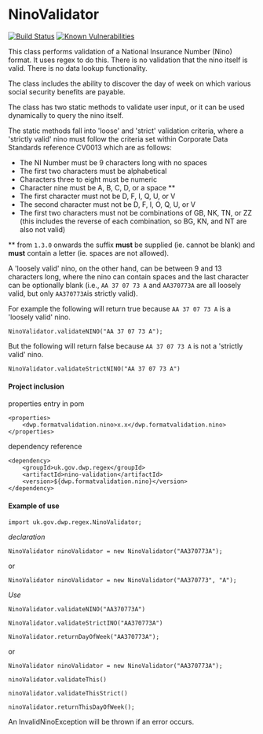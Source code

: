 # NinoValidator
[![Build Status](https://travis-ci.org/dwp/nino-format-validation.svg?branch=master)](https://travis-ci.org/dwp/nino-format-validation) [![Known Vulnerabilities](https://snyk.io/test/github/dwp/nino-format-validation/badge.svg)](https://snyk.io/test/github/dwp/nino-format-validation)

This class performs validation of a National Insurance Number (Nino) format. It uses regex to do
this. There is no validation that the nino itself is valid. There is no data lookup functionality.

The class includes the ability to discover the day of week on which various social security benefits
are payable.

The class has two static methods to validate user input, or it can be used dynamically to query the
nino itself.

The static methods fall into 'loose' and 'strict' validation criteria, where a 'strictly valid' nino
must follow the criteria set within Corporate Data Standards reference CV0013 which are as follows:

 + The NI Number must be 9 characters long with no spaces
 + The first two characters must be alphabetical
 + Characters three to eight must be numeric
 + Character nine must be A, B, C, D, or a space **
 + The first character must not be D, F, I, Q, U, or V
 + The second character must not be D, F, I, O, Q, U, or V
 + The first two characters must not be combinations of GB, NK, TN, or ZZ (this includes
   the reverse of each combination, so BG, KN, and NT are also not valid)

** from `1.3.0` onwards the suffix **must** be supplied (ie. cannot be blank) and **must** contain a letter (ie. spaces are not allowed).
 
A 'loosely valid' nino, on the other hand, can be between 9 and 13 characters long, where the nino
can contain spaces and the last character can be optionally blank (i.e., `AA 37 07 73 A` and `AA370773A` are all loosely valid,
but only `AA370773A`is strictly valid).

For example the following will return true because `AA 37 07 73 A` is a 'loosely valid' nino.

`NinoValidator.validateNINO("AA 37 07 73 A");`

But the following will return false because `AA 37 07 73 A` is not a 'strictly valid' nino.

`NinoValidator.validateStrictNINO("AA 37 07 73 A")`

#### Project inclusion

properties entry in pom

    <properties>
        <dwp.formatvalidation.nino>x.x</dwp.formatvalidation.nino>
    </properties>

dependency reference

    <dependency>
        <groupId>uk.gov.dwp.regex</groupId>
        <artifactId>nino-validation</artifactId>
        <version>${dwp.formatvalidation.nino}</version>
    </dependency>
    

#### Example of use

    import uk.gov.dwp.regex.NinoValidator;

_declaration_

`NinoValidator ninoValidator = new NinoValidator("AA370773A");`

or

`NinoValidator ninoValidator = new NinoValidator("AA370773", "A");`

_Use_

`NinoValidator.validateNINO("AA370773A")`

`NinoValidator.validateStrictINO("AA370773A")`

`NinoValidator.returnDayOfWeek("AA370773A");`

or

`NinoValidator ninoValidator = new NinoValidator("AA370773A");`

`ninoValidator.validateThis()`

`ninoValidator.validateThisStrict()`

`ninoValidator.returnThisDayOfWeek();`

An InvalidNinoException will be thrown if an error occurs.
